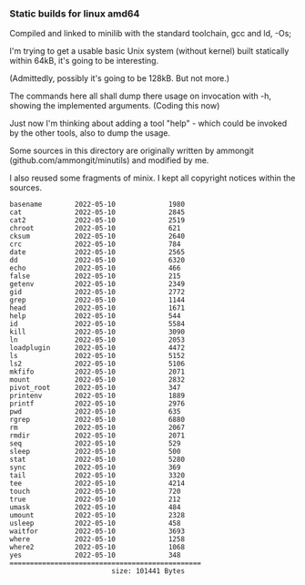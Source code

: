 ### Static builds for linux amd64

Compiled and linked to minilib with the standard toolchain, gcc and ld,  -Os;

I'm trying to get a usable basic Unix system (without kernel) built statically within 64kB,
it's going to be interesting.

(Admittedly, possibly it's going to be 128kB. But not more.)

The commands here all shall dump there usage on invocation with -h, showing the implemented arguments.
(Coding this now)

Just now I'm thinking about adding a tool "help" - which could be invoked by the other tools,
also to dump the usage. 

Some sources in this directory are originally written by ammongit (github.com/ammongit/minutils) 
and modified by me.

I also reused some fragments of minix.
I kept all copyright notices within the sources.


```
basename        2022-05-10             1980
cat             2022-05-10             2845
cat2            2022-05-10             2519
chroot          2022-05-10             621
cksum           2022-05-10             2640
crc             2022-05-10             784
date            2022-05-10             2565
dd              2022-05-10             6320
echo            2022-05-10             466
false           2022-05-10             215
getenv          2022-05-10             2349
gid             2022-05-10             2772
grep            2022-05-10             1144
head            2022-05-10             1671
help            2022-05-10             544
id              2022-05-10             5584
kill            2022-05-10             3090
ln              2022-05-10             2053
loadplugin      2022-05-10             4472
ls              2022-05-10             5152
ls2             2022-05-10             5106
mkfifo          2022-05-10             2071
mount           2022-05-10             2832
pivot_root      2022-05-10             347
printenv        2022-05-10             1889
printf          2022-05-10             2976
pwd             2022-05-10             635
rgrep           2022-05-10             6880
rm              2022-05-10             2067
rmdir           2022-05-10             2071
seq             2022-05-10             529
sleep           2022-05-10             500
stat            2022-05-10             5280
sync            2022-05-10             369
tail            2022-05-10             3320
tee             2022-05-10             4214
touch           2022-05-10             720
true            2022-05-10             212
umask           2022-05-10             484
umount          2022-05-10             2328
usleep          2022-05-10             458
waitfor         2022-05-10             3693
where           2022-05-10             1258
where2          2022-05-10             1068
yes             2022-05-10             348
===============================================
                         size: 101441 Bytes
```
